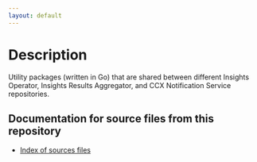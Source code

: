```yaml
---
layout: default
---
```

# Description

Utility packages (written in Go) that are shared between different Insights
Operator, Insights Results Aggregator, and CCX Notification Service
repositories.

## Documentation for source files from this repository

- [Index of sources files](sources.md)
